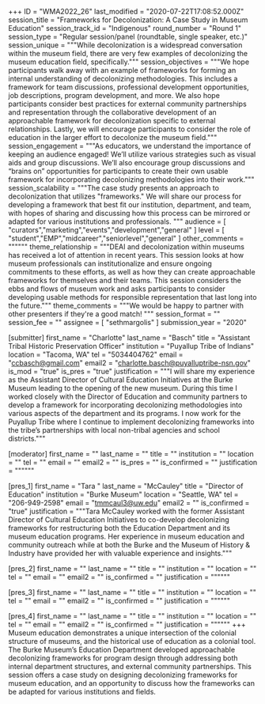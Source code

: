 +++
ID = "WMA2022_26"
last_modified = "2020-07-22T17:08:52.000Z"
session_title = "Frameworks for Decolonization: A Case Study in Museum Education"
session_track_id = "Indigenous"
round_number = "Round 1"
session_type = "Regular session/panel (roundtable, single speaker, etc.)"
session_unique = """While decolonization is a widespread conversation within the museum field, there are very few examples of decolonizing the museum education field, specifically."""
session_objectives = """We hope participants walk away with an example of frameworks for forming an internal understanding of decolonizing methodologies. This includes a framework for team discussions, professional development opportunities, job descriptions, program development, and more. We also hope participants consider best practices for external community partnerships and representation through the collaborative development of an approachable framework for decolonization specific to external relationships. Lastly, we will encourage participants to consider the role of education in the larger effort to decolonize the museum field."""
session_engagement = """As educators, we understand the importance of keeping an audience engaged! We’ll utilize various strategies such as visual aids and group discussions. We’ll also encourage group discussions and  “brains on” opportunities for participants to create their own usable framework for incorporating decolonizing methodologies into their work."""
session_scalability = """The case study presents an approach to decolonization that utilizes "frameworks." We will share our process for developing a framework that best fit our institution, department, and team, with hopes of sharing and discussing how this process can be mirrored or adapted for various institutions and professionals. 
"""
audience = [ "curators","marketing","events","development","general" ]
level = [ "student","EMP","midcareer","seniorlevel","general" ]
other_comments = """"""
theme_relationship = """DEAI and decolonization within museums has received a lot of attention in recent years. This session looks at how museum professionals can institutionalize and ensure ongoing commitments to these efforts, as well as how they can create approachable frameworks for themselves and their teams. This session considers the ebbs and flows of museum work and asks participants to consider developing usable methods for responsible representation that last long into the future."""
theme_comments = """We would be happy to partner with other presenters if they're a good match!
"""
session_format = ""
session_fee = ""
assignee = [ "sethmargolis" ]
submission_year = "2020"

[submitter]
first_name = "Charlotte"
last_name = "Basch"
title = "Assistant Tribal Historic Preservation Officer"
institution = "Puyallup Tribe of Indians"
location = "Tacoma, WA"
tel = "5034404762"
email = "ccbasch@gmail.com"
email2 = "charlotte.basch@puyalluptribe-nsn.gov"
is_mod = "true"
is_pres = "true"
justification = """I will share my experience as the Assistant Director of Cultural Education Initiatives at the Burke Museum leading to the opening of the new museum. During this time I worked closely with the Director of Education and community partners to develop a framework for incorporating decolonizing methodologies into various aspects of the department and its programs. I now work for the Puyallup Tribe where I continue to implement decolonizing frameworks into the tribe’s partnerships with local non-tribal agencies and school districts."""

[moderator]
first_name = ""
last_name = ""
title = ""
institution = ""
location = ""
tel = ""
email = ""
email2 = ""
is_pres = ""
is_confirmed = ""
justification = """"""

[pres_1]
first_name = "Tara "
last_name = "McCauley"
title = "Director of Education"
institution = "Burke Museum"
location = "Seattle, WA"
tel = "206-949-2598"
email = "tmmcaul3@uw.edu"
email2 = ""
is_confirmed = "true"
justification = """Tara McCauley worked with the former Assistant Director of Cultural Education Initiatives to co-develop decolonizing frameworks for restructuring both the Education Department and its museum education programs. Her experience in museum education and community outreach while at both the Burke and the Museum of History & Industry have provided her with valuable experience and insights."""

[pres_2]
first_name = ""
last_name = ""
title = ""
institution = ""
location = ""
tel = ""
email = ""
email2 = ""
is_confirmed = ""
justification = """"""

[pres_3]
first_name = ""
last_name = ""
title = ""
institution = ""
location = ""
tel = ""
email = ""
email2 = ""
is_confirmed = ""
justification = """"""

[pres_4]
first_name = ""
last_name = ""
title = ""
institution = ""
location = ""
tel = ""
email = ""
email2 = ""
is_confirmed = ""
justification = """"""
+++
Museum education demonstrates a unique intersection of the colonial structure of museums, and the historical use of education as a colonial tool. The Burke Museum’s Education Department developed approachable decolonizing frameworks for program design through addressing both internal department structures, and external community partnerships. This session offers a case study on designing decolonizing frameworks for museum education, and an opportunity to discuss how the frameworks can be adapted for various institutions and fields.
